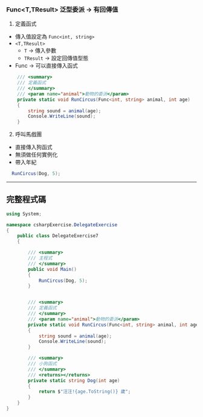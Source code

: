 ### Func<T,TResult> 泛型委派 -> 有回傳值

1. 定義函式

- 傳入值設定為 `Func<int, string>`
- `<T,TResult>`
  - `T` -> 傳入參數
  - `TResult` -> 設定回傳值型態
- Func<string> -> 可以直接傳入函式

```csharp
    /// <summary>
    /// 定義函式
    /// </summary>
    /// <param name="animal">動物的委派</param>
    private static void RunCircus(Func<int, string> animal, int age)
    {
        string sound = animal(age);
        Console.WriteLine(sound);
    }
```

2. 呼叫馬戲團

- 直接傳入狗函式
- 無須做任何實例化
- 帶入年紀

```csharp
  RunCircus(Dog, 5);
```

---

## 完整程式碼

```csharp
using System;

namespace csharpExercise.DelegateExercise
{
    public class DelegateExercise7
    {

        /// <summary>
        /// 主程式
        /// </summary>
        public void Main()
        {
            RunCircus(Dog, 5);
        }


        /// <summary>
        /// 定義函式
        /// </summary>
        /// <param name="animal">動物的委派</param>
        private static void RunCircus(Func<int, string> animal, int age)
        {
            string sound = animal(age);
            Console.WriteLine(sound);
        }

        /// <summary>
        /// 小狗函式
        /// </summary>
        /// <returns></returns>
        private static string Dog(int age)
        {
            return $"汪汪!{age.ToString()} 歲";
        }
    }
}

```
